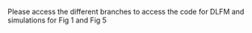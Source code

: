 Please access the different branches to access the code for DLFM and simulations for Fig 1 and Fig 5
